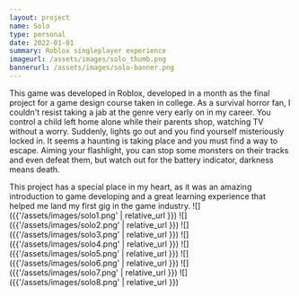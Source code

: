```yaml
---
layout: project
name: Solo
type: personal
date: 2022-01-01
summary: Roblox singleplayer experience
imageurl: /assets/images/solo_thumb.png
bannerurl: /assets/images/solo-banner.png
---
```


This game was developed in Roblox, developed in a month as the final project for a game design course taken in college. As a survival horror fan, I couldn't resist taking a jab at the genre very early on in my career. You control a child left home alone while their parents shop, watching TV without a worry. Suddenly, lights go out and you find yourself misteriously locked in. It seems a haunting is taking place and you must find a way to escape. Aiming your flashlight, you can stop some monsters on their tracks and even defeat them, but watch out for the battery indicator, darkness means death.

This project has a special place in my heart, as it was an amazing introduction to game developing and a great learning experience that helped me land my first gig in the game industry.
![]({{'/assets/images/solo1.png' | relative_url }})
![]({{'/assets/images/solo2.png' | relative_url }})
![]({{'/assets/images/solo3.png' | relative_url }})
![]({{'/assets/images/solo4.png' | relative_url }})
![]({{'/assets/images/solo5.png' | relative_url }})
![]({{'/assets/images/solo6.png' | relative_url }})
![]({{'/assets/images/solo7.png' | relative_url }})
![]({{'/assets/images/solo8.png' | relative_url }})